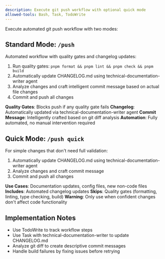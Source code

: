 ```yaml
---
description: Execute git push workflow with optional quick mode
allowed-tools: Bash, Task, TodoWrite
---
```


Execute automated git push workflow with two modes:

## Standard Mode: `/push`

Automated workflow with quality gates and changelog updates:

1. Run quality gates: `pnpm format && pnpm lint && pnpm check && pnpm build`
2. Automatically update CHANGELOG.md using technical-documentation-writer agent
3. Analyze changes and craft intelligent commit message based on actual file changes
4. Commit and push all changes

**Quality Gates**: Blocks push if any quality gate fails
**Changelog**: Automatically updated via technical-documentation-writer agent
**Commit Message**: Intelligently crafted based on git diff analysis
**Automation**: Fully automated, no manual intervention required

## Quick Mode: `/push quick`

For simple changes that don't need full validation:

1. Automatically update CHANGELOG.md using technical-documentation-writer agent
2. Analyze changes and craft commit message
3. Commit and push all changes

**Use Cases**: Documentation updates, config files, new non-code files
**Includes**: Automated changelog updates
**Skips**: Quality gates (formatting, linting, type checking, build)
**Warning**: Only use when confident changes don't affect code functionality

## Implementation Notes

- Use TodoWrite to track workflow steps
- Use Task with technical-documentation-writer to update CHANGELOG.md
- Analyze git diff to create descriptive commit messages
- Handle build failures by fixing issues before retrying
